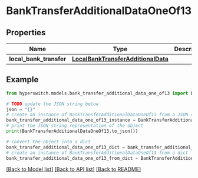 # BankTransferAdditionalDataOneOf13


## Properties

Name | Type | Description | Notes
------------ | ------------- | ------------- | -------------
**local_bank_transfer** | [**LocalBankTransferAdditionalData**](LocalBankTransferAdditionalData.md) |  | 

## Example

```python
from hyperswitch.models.bank_transfer_additional_data_one_of13 import BankTransferAdditionalDataOneOf13

# TODO update the JSON string below
json = "{}"
# create an instance of BankTransferAdditionalDataOneOf13 from a JSON string
bank_transfer_additional_data_one_of13_instance = BankTransferAdditionalDataOneOf13.from_json(json)
# print the JSON string representation of the object
print(BankTransferAdditionalDataOneOf13.to_json())

# convert the object into a dict
bank_transfer_additional_data_one_of13_dict = bank_transfer_additional_data_one_of13_instance.to_dict()
# create an instance of BankTransferAdditionalDataOneOf13 from a dict
bank_transfer_additional_data_one_of13_from_dict = BankTransferAdditionalDataOneOf13.from_dict(bank_transfer_additional_data_one_of13_dict)
```
[[Back to Model list]](../README.md#documentation-for-models) [[Back to API list]](../README.md#documentation-for-api-endpoints) [[Back to README]](../README.md)


